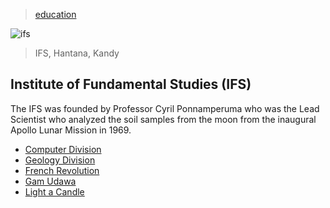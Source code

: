 > [education](/profile/education)

![ifs](/profile/education/photos/ifs.png)

> IFS, Hantana, Kandy

## Institute of Fundamental Studies (IFS)

The IFS was founded by Professor Cyril Ponnamperuma who was the Lead Scientist who analyzed the soil samples from the moon from the inaugural Apollo Lunar Mission in 1969.

* [Computer Division](computer)
* [Geology Division](geology)
* [French Revolution](french)
* [Gam Udawa](gam-udawa)
* [Light a Candle](candle)
